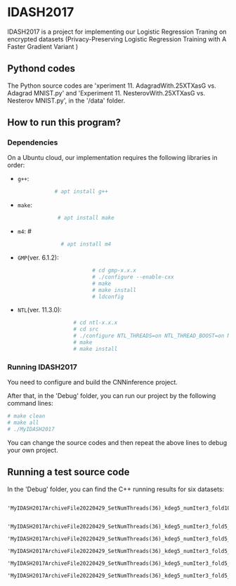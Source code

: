 # IDASH2017

IDASH2017 is a project for implementing our Logistic Regression Traning on  encrypted datasets (Privacy-Preserving Logistic Regression Training with A Faster Gradient Variant )

## Pythond codes 
The Python source codes are 'xperiment 11. AdagradWith.25XTXasG vs. Adagrad MNIST.py' and 'Experiment 11. NesterovWith.25XTXasG vs. Nesterov MNIST.py', in the '/data' folder.

## How to run this program? 

### Dependencies

On a Ubuntu cloud, our implementation requires the following libraries in order:
* `g++`:      
```sh
               # apt install g++ 
```

* `make`:       
```sh
                # apt install make
```

* `m4`: #        
```sh
                 # apt install m4
```

* `GMP`(ver. 6.1.2):      
```sh
                           # cd gmp-x.x.x  
                           # ./configure --enable-cxx  
                           # make
                           # make install
                           # ldconfig
```

* `NTL`(ver. 11.3.0): 
```sh
                     # cd ntl-x.x.x
                     # cd src
                     # ./configure NTL_THREADS=on NTL_THREAD_BOOST=on NTL_EXCEPTIONS=on
                     # make
                     # make install
```

### Running IDASH2017

You need to configure and build the CNNinference project. 

After that, in the 'Debug' folder, you can run our project by the following command lines:

```sh
# make clean
# make all
# ./MyIDASH2017
``` 

You can change the source codes and then repeat the above lines to debug your own project.

## Running a test source code

In the 'Debug' folder, you can find the C++ running results for six datasets:   

        'MyIDASH2017ArchiveFile20220429_SetNumThreads(36)_kdeg5_numIter3_fold10_idash18x1579.txt_B_nohup.out'  
        
        'MyIDASH2017ArchiveFile20220429_SetNumThreads(36)_kdeg5_numIter3_fold5_edin.txt_F_nohup.out'  
        'MyIDASH2017ArchiveFile20220429_SetNumThreads(36)_kdeg5_numIter3_fold5_lbw.txt_B_nohup.out'  
        'MyIDASH2017ArchiveFile20220429_SetNumThreads(36)_kdeg5_numIter3_fold5_nhanes3.txt_D_nohup.out'  
        'MyIDASH2017ArchiveFile20220429_SetNumThreads(36)_kdeg5_numIter3_fold5_pcs.txt_D_nohup.out'  
        'MyIDASH2017ArchiveFile20220429_SetNumThreads(36)_kdeg5_numIter3_fold5_uis.txt_E_nohup.out'  
  
        
        



            
            
    


